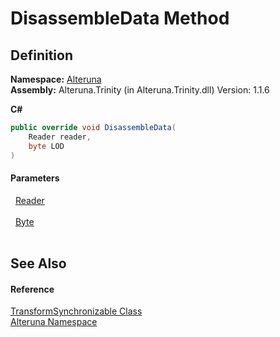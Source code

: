 # DisassembleData Method




## Definition
**Namespace:** <a href="N_Alteruna">Alteruna</a>  
**Assembly:** Alteruna.Trinity (in Alteruna.Trinity.dll) Version: 1.1.6

**C#**
``` C#
public override void DisassembleData(
	Reader reader,
	byte LOD
)
```



#### Parameters
<dl><dt>  <a href="T_Alteruna_Reader">Reader</a></dt><dd> </dd><dt>  <a href="https://learn.microsoft.com/dotnet/api/system.byte" target="_blank" rel="noopener noreferrer">Byte</a></dt><dd> </dd></dl>

## See Also


#### Reference
<a href="T_Alteruna_TransformSynchronizable">TransformSynchronizable Class</a>  
<a href="N_Alteruna">Alteruna Namespace</a>  
